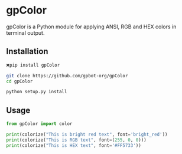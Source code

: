 # gpColor

gpColor is a Python module for applying ANSI, RGB and HEX colors in terminal output.

## Installation

```bash
❌pip install gpColor
```
```bash
git clone https://github.com/gpbot-org/gpColor
cd gpColor

python setup.py install
```
## Usage

```python
from gpColor import color

print(colorize("This is bright red text", font='bright_red'))
print(colorize("This is RGB text", font=(255, 0, 0)))
print(colorize("This is HEX text", font='#FF5733'))
```
